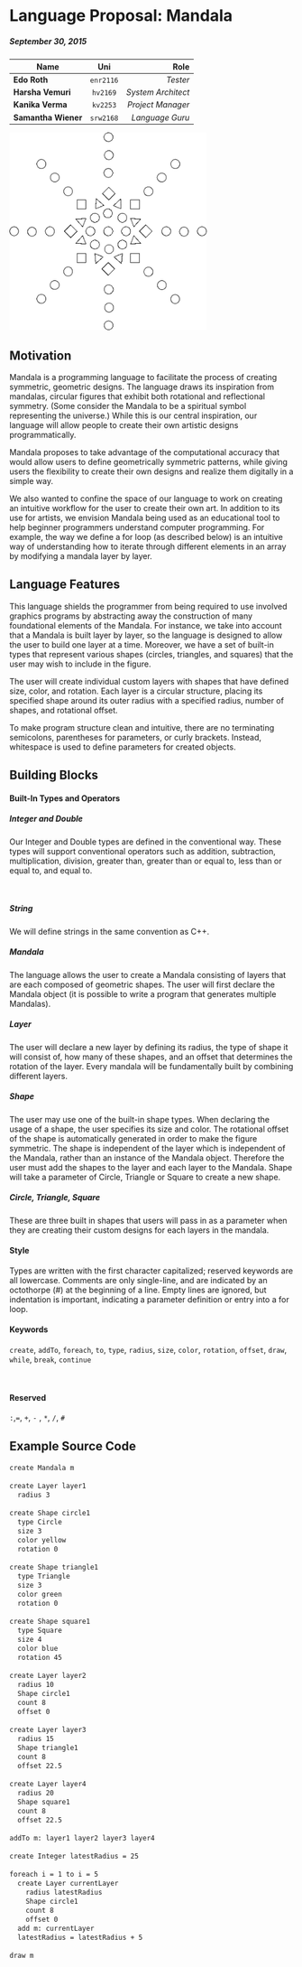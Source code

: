# Language Proposal: Mandala
##### September 30, 2015 

| Name        | Uni           | Role  |
| ------------- |:-------------:| -----:|
| **Edo Roth**     | `enr2116` | *Tester* |
| **Harsha Vemuri**    | `hv2169`      |   *System Architect* |
| **Kanika Verma** | `kv2253`     |    *Project Manager* |
| **Samantha Wiener** | `srw2168`     |    *Language Guru* |

<img src="mandala.png" height = "350px" width = "350px"/>

## Motivation
Mandala is a programming language to facilitate the process of creating symmetric, geometric designs. The language draws its inspiration from mandalas, circular figures that exhibit both rotational and reflectional symmetry. (Some consider the Mandala to be a spiritual symbol representing the universe.) While this is our central inspiration, our language will allow people to create their own artistic designs programmatically. 

Mandala proposes to take advantage of the computational accuracy that would allow users to define geometrically symmetric patterns, while giving users the flexibility to create their own designs and realize them digitally in a simple way. 

We also wanted to confine the space of our language to work on creating an intuitive workflow for the user to create their own art. In addition to its use for artists, we envision Mandala being used as an educational tool to help beginner programmers understand computer programming. For example, the way we define a for loop (as described below) is an intuitive way of understanding how to iterate through different elements in an array by modifying a mandala layer by layer. 

## Language Features 
This language shields the programmer from being required to use involved graphics programs by abstracting away the construction of many foundational elements of the Mandala. For instance, we take into account that a Mandala is built layer by layer, so the language is designed to allow the user to build one layer at a time. Moreover, we have a set of built-in types that represent various shapes (circles, triangles, and squares) that the user may wish to include in the figure. 

The user will create individual custom layers with shapes that have defined size, color, and rotation. Each layer is a circular structure, placing its specified shape around its outer radius with a specified radius, number of shapes, and rotational offset.

To make program structure clean and intuitive, there are no terminating semicolons, parentheses for parameters, or curly brackets. Instead, whitespace is used to define parameters for created objects.

## Building Blocks
#### Built-In Types and Operators
##### Integer and Double 
Our Integer and Double types are defined in the conventional way. These types will support conventional operators such as addition, subtraction, multiplication, division, greater than, greater than or equal to, less than or equal to, and equal to.

<br>

##### String
We will define strings in the same convention as C++. 

##### Mandala
The language allows the user to create a Mandala consisting of layers that are each composed of geometric shapes. The user will first declare the Mandala object (it is possible to write a program that generates multiple Mandalas).

##### Layer
The user will declare a new layer by defining its radius, the type of shape it will consist of, how many of these shapes, and an offset that determines the rotation of the layer. Every mandala will be fundamentally built by combining different layers.

##### Shape
The user may use one of the built-in shape types. When declaring the usage of a shape, the user specifies its size and color. The rotational offset of the shape is automatically generated in order to make the figure symmetric. The shape is independent of the layer which is independent of the Mandala, rather than an instance of the Mandala object. Therefore the user must add the shapes to the layer and each layer to the Mandala. Shape will take a parameter of Circle, Triangle or Square to create a new shape. 

##### Circle, Triangle, Square
These are three built in shapes that users will pass in as a parameter when they are creating their custom designs for each layers in the mandala. 

#### Style
Types are written with the first character capitalized; reserved keywords are all lowercase. Comments are only single-line, and are indicated by an octothorpe (#) at the beginning of a line. Empty lines are ignored, but indentation is important, indicating a parameter definition or entry into a for loop.

#### Keywords
`create`, `addTo`, `foreach`, `to`, `type`, `radius`, `size`, `color`, `rotation`, `offset`, `draw`, `while`, `break`, `continue`

<br>

#### Reserved
`:`,`=`, `+`, `-` , `*`, `/`, `#`

## Example Source Code

```
create Mandala m

create Layer layer1
  radius 3

create Shape circle1
  type Circle
  size 3
  color yellow
  rotation 0

create Shape triangle1
  type Triangle
  size 3
  color green
  rotation 0

create Shape square1
  type Square
  size 4
  color blue
  rotation 45

create Layer layer2
  radius 10
  Shape circle1
  count 8
  offset 0

create Layer layer3
  radius 15
  Shape triangle1
  count 8
  offset 22.5

create Layer layer4
  radius 20
  Shape square1
  count 8
  offset 22.5

addTo m: layer1 layer2 layer3 layer4 

create Integer latestRadius = 25

foreach i = 1 to i = 5 
  create Layer currentLayer
    radius latestRadius
    Shape circle1
    count 8
    offset 0
  add m: currentLayer
  latestRadius = latestRadius + 5

draw m
```

